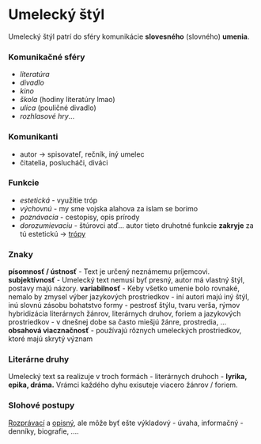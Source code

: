 # Umelecký štýl
Umelecký štýl patrí do sféry komunikácie **slovesného** (slovného) **umenia**.

### Komunikačné sféry 
 - *literatúra*
 - *divadlo*
 - *kino*
 - *škola* (hodiny literatúry lmao)
 - *ulica* (pouličné divadlo)
 - *rozhlasové hry*...

### Komunikanti
 - autor -> spisovateľ, rečník, iný umelec
 - čitatelia, poslucháči, diváci

### Funkcie
 - *estetická* - využitie tróp
 - *výchovnú* - my sme vojska alahova za islam se borimo
 - *poznávacia* - cestopisy, opis prírody
 - *dorozumievaciu* - štúrovci atď...
autor tieto druhotné funkcie **zakryje** za tú estetickú -> [trópy](trópy.md)

### Znaky
**písomnosť / ústnosť** - Text je určený neznámemu príjemcovi.
**subjektívnosť** - Umelecký text nemusí byť presný, autor má vlastný štýl, postavy majú názory.
**variabilnosť** - Keby všetko umenie bolo rovnaké, nemalo by zmysel
 výber jazykových prostriedkov - iní autori majú iný štýl, inú slovnú zásobu
 bohatstvo formy  - pestrosť štýlu, tvaru verša, rýmov
 hybridizácia literárnych žánrov, literárnych druhov, foriem a jazykových prostriedkov - v dnešnej dobe sa často miešjú žánre, prostredia, ...
**obsahová viacznačnosť** - používajú rôznych umeleckých prostriedkov, ktoré majú skrytý význam

### Literárne druhy
Umelecký text sa realizuje v troch formách - literárnych druhoch - **lyrika, epika, dráma.**
Vrámci každého dyhu exisuteje viacero žánrov / foriem.

### Slohové postupy
[Rozprávací](rozprávací-sp.md) a [opisný](opisný-sp.md), ale môže byť ešte výkladový - úvaha, informačný - denníky, biografie, ....

